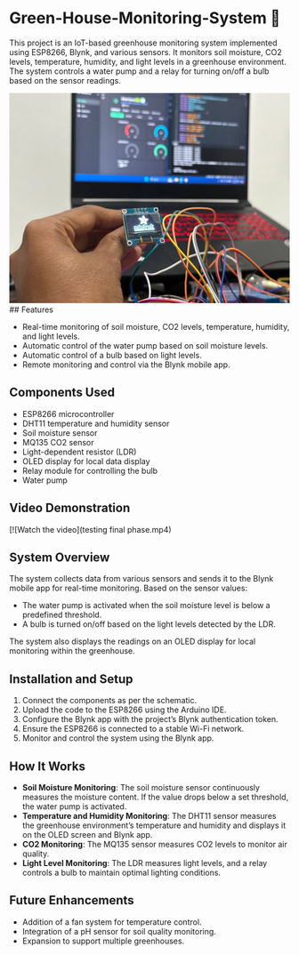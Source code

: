 # Green-House-Monitoring-System 🥦

This project is an IoT-based greenhouse monitoring system implemented using ESP8266, Blynk, and various sensors. It monitors soil moisture, CO2 levels, temperature, humidity, and light levels in a greenhouse environment. The system controls a water pump and a relay for turning on/off a bulb based on the sensor readings.

<img src="test.jpg">
## Features

- Real-time monitoring of soil moisture, CO2 levels, temperature, humidity, and light levels.
- Automatic control of the water pump based on soil moisture levels.
- Automatic control of a bulb based on light levels.
- Remote monitoring and control via the Blynk mobile app.

## Components Used

- ESP8266 microcontroller
- DHT11 temperature and humidity sensor
- Soil moisture sensor
- MQ135 CO2 sensor
- Light-dependent resistor (LDR)
- OLED display for local data display
- Relay module for controlling the bulb
- Water pump

## Video Demonstration

[![Watch the video](testing final phase.mp4)

## System Overview

The system collects data from various sensors and sends it to the Blynk mobile app for real-time monitoring. Based on the sensor values:
- The water pump is activated when the soil moisture level is below a predefined threshold.
- A bulb is turned on/off based on the light levels detected by the LDR.

The system also displays the readings on an OLED display for local monitoring within the greenhouse.

## Installation and Setup

1. Connect the components as per the schematic.
2. Upload the code to the ESP8266 using the Arduino IDE.
3. Configure the Blynk app with the project’s Blynk authentication token.
4. Ensure the ESP8266 is connected to a stable Wi-Fi network.
5. Monitor and control the system using the Blynk app.

## How It Works

- **Soil Moisture Monitoring**: The soil moisture sensor continuously measures the moisture content. If the value drops below a set threshold, the water pump is activated.
- **Temperature and Humidity Monitoring**: The DHT11 sensor measures the greenhouse environment’s temperature and humidity and displays it on the OLED screen and Blynk app.
- **CO2 Monitoring**: The MQ135 sensor measures CO2 levels to monitor air quality.
- **Light Level Monitoring**: The LDR measures light levels, and a relay controls a bulb to maintain optimal lighting conditions.

## Future Enhancements

- Addition of a fan system for temperature control.
- Integration of a pH sensor for soil quality monitoring.
- Expansion to support multiple greenhouses.


